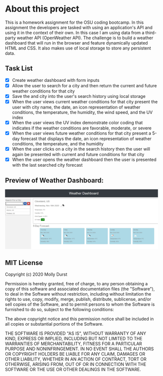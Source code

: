 # About this project

This is a homework assignment for the OSU coding bootcamp. In this assignment the developers are tasked with using an application's API and using it in the context of their own. In this case I am using data from a third-party weather API (OpenWeather API). The challenge is to build a weather dashboard that will run in the browser and feature dynamically updated HTML and CSS. It also makes use of local storage to store any persistent data.

## Task List

- [X] Create weather dashboard with form inputs
- [X] Allow the user to search for a city and then return the current and future weather conditions for that city 
- [X] Save the and city into the user's search history using local storage
- [X] When the user views current weather conditions for that city present the user with city name, the date, an icon representation of weather conditions, the temperature, the humidity, the wind speed, and the UV index
- [X] When the user views the UV index demonstrate color coding that indicates if the weather conditions are favorable, moderate, or severe
- [X] When the user views future weather conditions for that city present a 5-day forecast that displays the date, an icon representation of weather conditions, the temperature, and the humidity
- [X] When the user clicks on a city in the search history then the user will again be presented with current and future conditions for that city
- [X] When the user opens the weather dashboard then the user is presented with the last searched city forecast

## Preview of Weather Dashboard:

![GitHub Logo](https://raw.githubusercontent.com/mdurst365/weather_dashboard/main/Assets/Capture.JPG)

## MIT License

Copyright (c) 2020 Molly Durst

Permission is hereby granted, free of charge, to any person obtaining a copy
of this software and associated documentation files (the "Software"), to deal
in the Software without restriction, including without limitation the rights
to use, copy, modify, merge, publish, distribute, sublicense, and/or sell
copies of the Software, and to permit persons to whom the Software is
furnished to do so, subject to the following conditions:

The above copyright notice and this permission notice shall be included in all
copies or substantial portions of the Software.

THE SOFTWARE IS PROVIDED "AS IS", WITHOUT WARRANTY OF ANY KIND, EXPRESS OR
IMPLIED, INCLUDING BUT NOT LIMITED TO THE WARRANTIES OF MERCHANTABILITY,
FITNESS FOR A PARTICULAR PURPOSE AND NONINFRINGEMENT. IN NO EVENT SHALL THE
AUTHORS OR COPYRIGHT HOLDERS BE LIABLE FOR ANY CLAIM, DAMAGES OR OTHER
LIABILITY, WHETHER IN AN ACTION OF CONTRACT, TORT OR OTHERWISE, ARISING FROM,
OUT OF OR IN CONNECTION WITH THE SOFTWARE OR THE USE OR OTHER DEALINGS IN THE
SOFTWARE.



